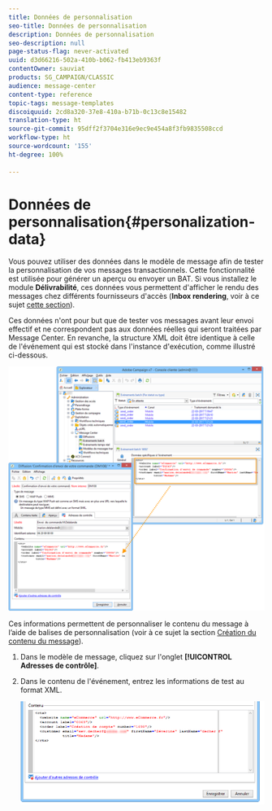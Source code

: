 ```yaml
---
title: Données de personnalisation
seo-title: Données de personnalisation
description: Données de personnalisation
seo-description: null
page-status-flag: never-activated
uuid: d3d66216-502a-410b-b062-fb413eb9363f
contentOwner: sauviat
products: SG_CAMPAIGN/CLASSIC
audience: message-center
content-type: reference
topic-tags: message-templates
discoiquuid: 2cd8a320-37e8-410a-b71b-0c13c8e15482
translation-type: ht
source-git-commit: 95dff2f3704e316e9ec9e454a8f3fb9835508ccd
workflow-type: ht
source-wordcount: '155'
ht-degree: 100%

---
```



# Données de personnalisation{#personalization-data}

Vous pouvez utiliser des données dans le modèle de message afin de tester la personnalisation de vos messages transactionnels. Cette fonctionnalité est utilisée pour générer un aperçu ou envoyer un BAT. Si vous installez le module **Délivrabilité**, ces données vous permettent d&#39;afficher le rendu des messages chez différents fournisseurs d&#39;accès (**Inbox rendering**, voir à ce sujet [cette section](../../delivery/using/inbox-rendering.md)).

Ces données n&#39;ont pour but que de tester vos messages avant leur envoi effectif et ne correspondent pas aux données réelles qui seront traitées par Message Center. En revanche, la structure XML doit être identique à celle de l&#39;événement qui est stocké dans l&#39;instance d&#39;exécution, comme illustré ci-dessous.

![](assets/messagecenter_create_custo_006.png)

Ces informations permettent de personnaliser le contenu du message à l’aide de balises de personnalisation (voir à ce sujet la section [Création du contenu du message](../../message-center/using/creating-message-content.md)).

1. Dans le modèle de message, cliquez sur l&#39;onglet **[!UICONTROL Adresses de contrôle]**.
1. Dans le contenu de l&#39;événement, entrez les informations de test au format XML.

   ![](assets/messagecenter_create_custo_001.png)
